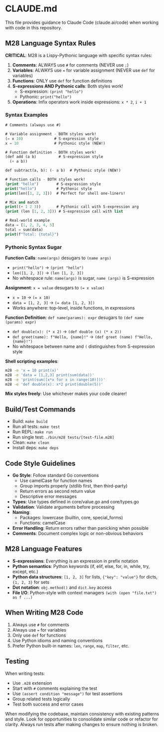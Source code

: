 # CLAUDE.md

This file provides guidance to Claude Code (claude.ai/code) when working with code in this repository.

## M28 Language Syntax Rules

**CRITICAL**: M28 is a Lispy-Pythonic language with specific syntax rules:
1. **Comments**: ALWAYS use `#` for comments (NEVER use `;`)
2. **Variables**: ALWAYS use `=` for variable assignment (NEVER use `def` for variables)
3. **Functions**: ONLY use `def` for function definitions
4. **S-expressions AND Pythonic calls**: Both styles work!
   - S-expression: `(print "hello")`
   - Pythonic: `print("hello")`
5. **Operations**: Infix operators work inside expressions: `x * 2`, `i + 1`

### Syntax Examples
```lisp
# Comments (always use #)

# Variable assignment - BOTH styles work!
(= x 10)              # S-expression style
x = 10                # Pythonic style (NEW!)

# Function definition - BOTH styles work!
(def add (a b)          # S-expression style
  (+ a b))

def subtract(a, b): (- a b)  # Pythonic style (NEW!)

# Function calls - BOTH styles work!
(print "hello")        # S-expression style
print("hello")         # Pythonic style
print(len([1, 2, 3]))  # Perfect for shell one-liners!

# Mix and match
print((+ 1 2 3))       # Pythonic call with S-expression arg
(print (len [1, 2, 3])) # S-expression call with list

# Real-world example
data = [1, 2, 3, 4, 5]
total = sum(data)
print(f"Total: {total}")
```

### Pythonic Syntax Sugar

**Function Calls**: `name(args)` desugars to `(name args)`
- `print("hello")` → `(print "hello")`
- `len([1, 2, 3])` → `(len [1, 2, 3])`
- No whitespace rule: `name(args)` is sugar, `name (args)` is S-expression

**Assignment**: `x = value` desugars to `(= x value)`
- `x = 10` → `(= x 10)`
- `data = [1, 2, 3]` → `(= data [1, 2, 3])`
- Works anywhere: top-level, inside functions, in expressions

**Function Definition**: `def name(params): expr` desugars to `(def name (params) expr)`
- `def double(x): (* x 2)` → `(def double (x) (* x 2))`
- `def greet(name): f"Hello, {name}!"` → `(def greet (name) f"Hello, {name}!")`
- No whitespace between name and `(` distinguishes from S-expression style

**Shell scripting examples**:
```bash
m28 -e 'x = 10 print(x)'
m28 -e 'data = [1,2,3] print(sum(data))'
m28 -e 'print(sum([x*x for x in range(10)]))'
m28 -e 'def double(x): x*2 print(double(5))'
```

**Mix styles freely**: Use whichever makes your code clearer!

## Build/Test Commands
- Build: `make build`
- Run all tests: `make test`
- Run REPL: `make run`
- Run single test: `./bin/m28 tests/[test-file.m28]`
- Clean: `make clean`
- Install deps: `make deps`

## Code Style Guidelines
- **Go Style**: Follow standard Go conventions
  - Use camelCase for function names
  - Group imports properly (stdlib first, then third-party)
  - Return errors as second return value
  - Descriptive error messages
- **Types**: Use types defined in core/value.go and core/types.go
- **Validation**: Validate arguments before processing
- **Naming**:
  - Packages: lowercase (builtin, core, special_forms)
  - Functions: camelCase
- **Error Handling**: Return errors rather than panicking when possible
- **Comments**: Document complex logic or non-obvious behaviors

## M28 Language Features
- **S-expressions**: Everything is an expression in prefix notation
- **Python semantics**: Python keywords (if, elif, else, for, in, while, try, except, etc.)
- **Python data structures**: `[1, 2, 3]` for lists, `{"key": "value"}` for dicts, `{1, 2, 3}` for sets
- **Dot notation**: `obj.method()` and `dict.key` access
- **File I/O**: Python-style with context managers `(with (open "file.txt") as f ...)`

## When Writing M28 Code
1. Always use `#` for comments
2. Always use `=` for variables
3. Only use `def` for functions
4. Use Python idioms and naming conventions
5. Prefer Python built-in names: `len`, `range`, `map`, `filter`, etc.

## Testing
When writing tests:
- Use `.m28` extension
- Start with `#` comments explaining the test
- Use `(assert condition "message")` for test assertions
- Group related tests logically
- Test both success and error cases

When modifying the codebase, maintain consistency with existing patterns and style. Look for opportunities to consolidate similar code or refactor for clarity. Always run tests after making changes to ensure nothing is broken.